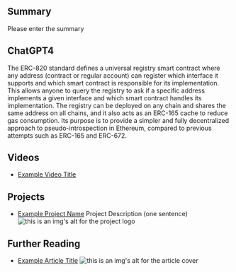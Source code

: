 ## Summary

Please enter the summary

## ChatGPT4

The ERC-820 standard defines a universal registry smart contract where any address (contract or regular account) can register which interface it supports and which smart contract is responsible for its implementation. This allows anyone to query the registry to ask if a specific address implements a given interface and which smart contract handles its implementation. The registry can be deployed on any chain and shares the same address on all chains, and it also acts as an ERC-165 cache to reduce gas consumption. Its purpose is to provide a simpler and fully decentralized approach to pseudo-introspection in Ethereum, compared to previous attempts such as ERC-165 and ERC-672.

## Videos

- [Example Video Title](https://www.youtube.com/watch?v=TDGq4aeevgY)

## Projects

- [Example Project Name](https://xxxx.xxx/xxxxx) Project Description (one sentence) ![this is an img's alt for the project logo](https://xxxx.xxx/project-logo.xxx)

## Further Reading

- [Example Article Title](https://xxxx.xxx/xxxxx) ![this is an img's alt for the article cover](https://xxxx.xxx/article-cover.xxx)
